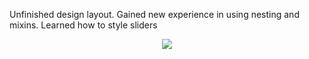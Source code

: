 <p> Unfinished design layout. Gained new experience in using nesting and mixins. Learned how to style sliders </p>
<div id="header" align="center">
    <img src="img/Layout_11.jpg"/>
</div>
